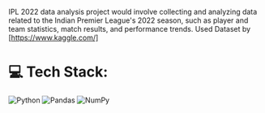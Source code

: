  IPL 2022 data analysis project would involve collecting and analyzing data related to the Indian Premier League's 2022 season, such as player and team statistics, match results, and performance trends. Used Dataset by [https://www.kaggle.com/]


# 💻 Tech Stack:
![Python](https://img.shields.io/badge/python-3670A0?style=for-the-badge&logo=python&logoColor=ffdd54) ![Pandas](https://img.shields.io/badge/pandas-%23150458.svg?style=for-the-badge&logo=pandas&logoColor=white) ![NumPy](https://img.shields.io/badge/numpy-%23013243.svg?style=for-the-badge&logo=numpy&logoColor=white)

